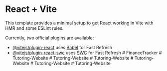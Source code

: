 # React + Vite

This template provides a minimal setup to get React working in Vite with HMR and some ESLint rules.

Currently, two official plugins are available:

- [@vitejs/plugin-react](https://github.com/vitejs/vite-plugin-react/blob/main/packages/plugin-react/README.md) uses [Babel](https://babeljs.io/) for Fast Refresh
- [@vitejs/plugin-react-swc](https://github.com/vitejs/vite-plugin-react-swc) uses [SWC](https://swc.rs/) for Fast Refresh
#   F i n a n c e T r a c k e r  
 #   T u t o r i n g - W e b s i t e  
 #   T u t o r i n g - W e b s i t e  
 #   T u t o r i n g - W e b s i t e  
 #   T u t o r i n g - W e b s i t e  
 #   T u t o r i n g - W e b s i t e  
 # Tutoring-Website
